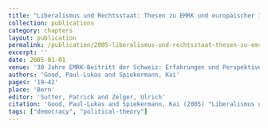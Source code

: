 ```yaml
---
title: "Liberalismus und Rechtsstaat: Thesen zu EMRK und europäischer Identität"
collection: publications
category: chapters
layout: publication
permalink: /publication/2005-liberalismus-und-rechtsstaat-thesen-zu-emrk-und-eu
excerpt: ''
date: 2005-01-01
venue: '30 Jahre EMRK-Beitritt der Schweiz: Erfahrungen und Perspektiven'
authors: 'Good, Paul-Lukas and Spiekermann, Kai'
pages: '19–42'
place: 'Bern'
editor: 'Sutter, Patrick and Zelger, Ulrich'
citation: 'Good, Paul-Lukas and Spiekermann, Kai (2005) "Liberalismus und Rechtsstaat: Thesen zu EMRK und europäischer Identität", in 30 Jahre EMRK-Beitritt der Schweiz: Erfahrungen und Perspektiven, pp. 19–42.'
tags: ["democracy", "political-theory"]
---
```


